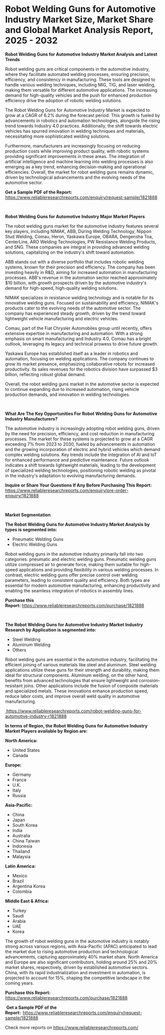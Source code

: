 <p><h1>Robot Welding Guns for Automotive Industry Market Size, Market Share and Global Market Analysis Report, 2025 - 2032</h1></p><p><strong>Robot Welding Guns for Automotive Industry Market Analysis and Latest Trends</strong></p>
<p><p>Robot welding guns are critical components in the automotive industry, where they facilitate automated welding processes, ensuring precision, efficiency, and consistency in manufacturing. These tools are designed to handle various welding techniques, including MIG, TIG, and laser welding, making them versatile for different automotive applications. The increasing demand for high-quality vehicles and the push for enhanced production efficiency drive the adoption of robotic welding solutions.</p><p>The Robot Welding Guns for Automotive Industry Market is expected to grow at a CAGR of 6.2% during the forecast period. This growth is fueled by advancements in robotics and automation technologies, alongside the rising trend towards Industry 4.0 practices. Additionally, the shift towards electric vehicles has spurred innovation in welding techniques and materials, necessitating more sophisticated welding solutions.</p><p>Furthermore, manufacturers are increasingly focusing on reducing production costs while improving product quality, with robotic systems providing significant improvements in these areas. The integration of artificial intelligence and machine learning into welding processes is also emerging as a key trend, enhancing decision-making and operational efficiencies. Overall, the market for robot welding guns remains dynamic, driven by technological advancements and the evolving needs of the automotive sector.</p></p>
<p><strong>Get a Sample PDF of the Report:&nbsp;</strong> <a href="https://www.reliableresearchreports.com/enquiry/request-sample/1821888?utm_campaign=121&utm_medium=2&utm_source=Github&utm_content=ia&utm_term=27022025&utm_id=robot-welding-guns-for-automotive-industry">https://www.reliableresearchreports.com/enquiry/request-sample/1821888</a></p>
<p>&nbsp;</p>
<p><strong>Robot Welding Guns for Automotive Industry Major Market Players</strong></p>
<p><p>The robot welding guns market for the automotive industry features several key players, including NIMAK, ABB, Düring Welding Technology, Nippon Stud Welding, Comau, Heron, Yaskawa Europe, OBARA, Dengensha Toa, CenterLine, ARO Welding Technologies, PW Resistance Welding Products, and SNG. These companies are integral in providing advanced welding solutions, capitalizing on the industry's shift toward automation.</p><p>ABB stands out with a diverse portfolio that includes robotic welding systems, known for their precision and efficiency. The company has been investing heavily in R&D, aiming for increased automation in manufacturing processes. ABB's revenue in the automation sector reached approximately $10 billion, with growth prospects driven by the automotive industry's demand for high-speed, high-quality welding solutions.</p><p>NIMAK specializes in resistance welding technology and is notable for its innovative welding guns. Focused on sustainability and efficiency, NIMAK's products cater to the evolving needs of the automotive sector. The company has experienced steady growth, driven by the trend toward lightweight vehicle manufacturing and electric vehicles.</p><p>Comau, part of the Fiat Chrysler Automobiles group until recently, offers extensive expertise in manufacturing and automation. With a strong emphasis on smart manufacturing and Industry 4.0, Comau has a bright outlook, leveraging its legacy and technical prowess to drive future growth.</p><p>Yaskawa Europe has established itself as a leader in robotics and automation, focusing on welding applications. The company continues to grow its market presence, emphasizing collaborative robots for increased productivity. Its sales revenues for the robotics division have surpassed $3 billion, reflecting robust global demand.</p><p>Overall, the robot welding guns market in the automotive sector is expected to continue expanding due to increased automation, rising vehicle production demands, and innovation in welding technologies.</p></p>
<p>&nbsp;</p>
<p><strong>What Are The Key Opportunities For Robot Welding Guns for Automotive Industry Manufacturers?</strong></p>
<p><p>The automotive industry is increasingly adopting robot welding guns, driven by the need for precision, efficiency, and cost reduction in manufacturing processes. The market for these systems is projected to grow at a CAGR exceeding 7% from 2023 to 2030, fueled by advancements in automation and the growing incorporation of electric and hybrid vehicles which demand complex welding solutions. Key trends include the integration of AI and IoT for enhanced performance and predictive maintenance. Future outlook indicates a shift towards lightweight materials, leading to the development of specialized welding technologies, positioning robotic welding as pivotal in the industry's adaptation to evolving manufacturing demands.</p></p>
<p><strong>Inquire or Share Your Questions If Any Before Purchasing This Report:</strong> <a href="https://www.reliableresearchreports.com/enquiry/pre-order-enquiry/1821888?utm_campaign=121&utm_medium=2&utm_source=Github&utm_content=ia&utm_term=27022025&utm_id=robot-welding-guns-for-automotive-industry">https://www.reliableresearchreports.com/enquiry/pre-order-enquiry/1821888</a></p>
<p>&nbsp;</p>
<p><strong>Market Segmentation</strong></p>
<p><strong>The Robot Welding Guns for Automotive Industry Market Analysis by types is segmented into:</strong></p>
<p><ul><li>Pneumatic Welding Guns</li><li>Electric Welding Guns</li></ul></p>
<p><p>Robot welding guns in the automotive industry primarily fall into two categories: pneumatic and electric welding guns. Pneumatic welding guns utilize compressed air to generate force, making them suitable for high-speed applications and providing flexibility in various welding processes. In contrast, electric welding guns offer precise control over welding parameters, leading to consistent quality and efficiency. Both types are essential for modern automotive manufacturing, enhancing productivity and enabling the seamless integration of robotics in assembly lines.</p></p>
<p><strong>Purchase this Report:&nbsp;</strong><a href="https://www.reliableresearchreports.com/purchase/1821888?utm_campaign=121&utm_medium=2&utm_source=Github&utm_content=ia&utm_term=27022025&utm_id=robot-welding-guns-for-automotive-industry">https://www.reliableresearchreports.com/purchase/1821888</a></p>
<p>&nbsp;</p>
<p><strong>The Robot Welding Guns for Automotive Industry Market Industry Research by Application is segmented into:</strong></p>
<p><ul><li>Steel Welding</li><li>Aluminum Welding</li><li>Others</li></ul></p>
<p><p>Robot welding guns are essential in the automotive industry, facilitating the efficient joining of various materials like steel and aluminum. Steel welding applications utilize these guns for their strength and durability, making them ideal for structural components. Aluminum welding, on the other hand, benefits from advanced technologies that ensure lightweight and corrosion-resistant joins. Other applications include the fusion of composite materials and specialized metals. These innovations enhance production speed, reduce labor costs, and improve overall weld quality in automotive manufacturing.</p></p>
<p><a href="https://www.reliableresearchreports.com/robot-welding-guns-for-automotive-industry-r1821888?utm_campaign=121&utm_medium=2&utm_source=Github&utm_content=ia&utm_term=27022025&utm_id=robot-welding-guns-for-automotive-industry">&nbsp;https://www.reliableresearchreports.com/robot-welding-guns-for-automotive-industry-r1821888</a></p>
<p><strong>In terms of Region, the Robot Welding Guns for Automotive Industry Market Players available by Region are:</strong></p>
<p>
    <p> <strong> North America: </strong>
        <ul>
            <li>United States</li>
            <li>Canada</li>
        </ul>
        </p> 
    <p> <strong> Europe: </strong>
        <ul>
            <li>Germany</li>
            <li>France</li>
            <li>U.K.</li>
            <li>Italy</li>
            <li>Russia</li>
        </ul>
        </p> 
    <p> <strong> Asia-Pacific: </strong>
        <ul>
            <li>China</li>
            <li>Japan</li>
            <li>South Korea</li>
            <li>India</li>
            <li>Australia</li>
            <li>China Taiwan</li>
            <li>Indonesia</li>
            <li>Thailand</li>
            <li>Malaysia</li>
        </ul>
        </p> 
    <p> <strong> Latin America: </strong>
        <ul>
            <li>Mexico</li>
            <li>Brazil</li>
            <li>Argentina Korea</li>
            <li>Colombia</li>
        </ul>
        </p> 
    <p> <strong> Middle East & Africa: </strong>
        <ul>
            <li>Turkey</li>
            <li>Saudi</li>
            <li>Arabia</li>
            <li>UAE</li>
            <li>Korea</li>
        </ul>
    </p>
    </p>
<p><p>The growth of robot welding guns in the automotive industry is notably strong across various regions, with Asia-Pacific (APAC) anticipated to lead the market due to rising automotive production and technological advancements, capturing approximately 40% market share. North America and Europe are also significant contributors, holding around 25% and 20% market shares, respectively, driven by established automotive sectors. China, with its rapid industrialization and investment in automation, is projected to account for 15%, shaping the competitive landscape in the coming years.</p></p>
<p><strong>Purchase this Report: </strong><a href="https://www.reliableresearchreports.com/purchase/1821888?utm_campaign=121&utm_medium=2&utm_source=Github&utm_content=ia&utm_term=27022025&utm_id=robot-welding-guns-for-automotive-industry">https://www.reliableresearchreports.com/purchase/1821888</a></p>
<p>&nbsp;<strong>Get a Sample PDF of the Report:&nbsp;&nbsp;</strong><a href="https://www.reliableresearchreports.com/enquiry/request-sample/1821888?utm_campaign=121&utm_medium=2&utm_source=Github&utm_content=ia&utm_term=27022025&utm_id=robot-welding-guns-for-automotive-industry">https://www.reliableresearchreports.com/enquiry/request-sample/1821888</a></p>
<p><strong></strong></p>
<p>Check more reports on <a href="https://www.reliableresearchreports.com/?utm_campaign=121&utm_medium=2&utm_source=Github&utm_content=ia&utm_term=27022025&utm_id=robot-welding-guns-for-automotive-industry">https://www.reliableresearchreports.com/</a></p>